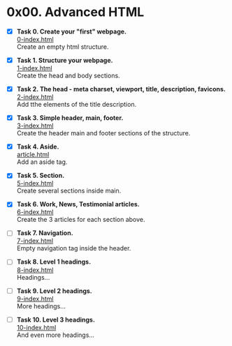 # 0x00. Advanced HTML #
- [x] **Task 0. Create your "first" webpage.**\
[0-index.html](https://github.com/DiegoCol93/holbertonschool-web_front_end/blob/main/0x00-html_advanced/0-index.html)\
Create an empty html structure.

- [x] **Task 1. Structure your webpage.**\
[1-index.html](https://github.com/DiegoCol93/holbertonschool-web_front_end/blob/main/0x00-html_advanced/1-index.html)\
Create the head and body sections.

- [x] **Task 2. The head - meta charset, viewport, title, description, favicons.**\
[2-index.html](https://github.com/DiegoCol93/holbertonschool-web_front_end/blob/main/0x00-html_advanced/2-index.html)\
Add tthe elements of the title description.

- [x] **Task 3. Simple header, main, footer.**\
[3-index.html](https://github.com/DiegoCol93/holbertonschool-web_front_end/blob/main/0x00-html_advanced/3-index.html)\
Create the header main and footer sections of the structure.

- [x] **Task 4. Aside.**\
[article.html](https://github.com/DiegoCol93/holbertonschool-web_front_end/blob/main/0x00-html_advanced/article.html)\
Add an aside tag.

- [x] **Task 5. Section.**\
[5-index.html](https://github.com/DiegoCol93/holbertonschool-web_front_end/blob/main/0x00-html_advanced/5-index.html)\
Create several sections inside main.

- [x] **Task 6. Work, News, Testimonial articles.**\
[6-index.html](https://github.com/DiegoCol93/holbertonschool-web_front_end/blob/main/0x00-html_advanced/6-index.html)\
Create the 3 articles for each section above.

- [ ] **Task 7. Navigation.**\
[7-index.html]()\
Empty navigation tag inside the header.

- [ ] **Task 8. Level 1 headings.**\
[8-index.html]()\
Headings...

- [ ] **Task 9. Level 2 headings.**\
[9-index.html]()\
More headings...

- [ ] **Task 10. Level 3 headings.**\
[10-index.html]()\
And even more headings...
